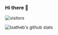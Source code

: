 ### Hi there 👋

![visitors](https://visitor-badge.glitch.me/badge?page_id=loatheb.loatheb)

![loatheb's github stats](https://github-readme-stats.vercel.app/api?username=loatheb&show_icons=true)

